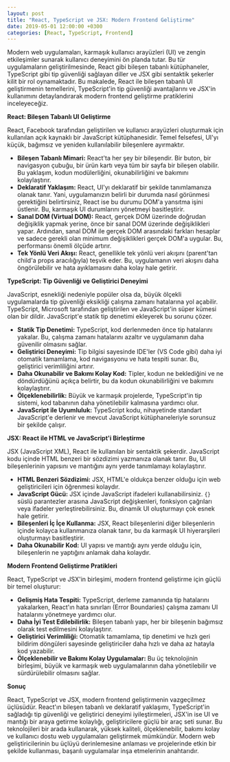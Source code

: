```yaml
---
layout: post
title: "React, TypeScript ve JSX: Modern Frontend Geliştirme"
date: 2019-05-01 12:00:00 +0300
categories: [React, TypeScript, Frontend]
---
```



Modern web uygulamaları, karmaşık kullanıcı arayüzleri (UI) ve zengin etkileşimler sunarak kullanıcı deneyimini ön planda tutar. Bu tür uygulamaların geliştirilmesinde, React gibi bileşen tabanlı kütüphaneler, TypeScript gibi tip güvenliği sağlayan diller ve JSX gibi sentaktik şekerler kilit bir rol oynamaktadır. Bu makalede, React ile bileşen tabanlı UI geliştirmenin temellerini, TypeScript'in tip güvenliği avantajlarını ve JSX'in kullanımını detaylandırarak modern frontend geliştirme pratiklerini inceleyeceğiz.

**React: Bileşen Tabanlı UI Geliştirme**

React, Facebook tarafından geliştirilen ve kullanıcı arayüzleri oluşturmak için kullanılan açık kaynaklı bir JavaScript kütüphanesidir. Temel felsefesi, UI'yı küçük, bağımsız ve yeniden kullanılabilir bileşenlere ayırmaktır.

*   **Bileşen Tabanlı Mimari:** React'ta her şey bir bileşendir. Bir buton, bir navigasyon çubuğu, bir ürün kartı veya tüm bir sayfa bir bileşen olabilir. Bu yaklaşım, kodun modülerliğini, okunabilirliğini ve bakımını kolaylaştırır.
*   **Deklaratif Yaklaşım:** React, UI'yı deklaratif bir şekilde tanımlamanıza olanak tanır. Yani, uygulamanızın belirli bir durumda nasıl görünmesi gerektiğini belirtirsiniz, React ise bu durumu DOM'a yansıtma işini üstlenir. Bu, karmaşık UI durumlarını yönetmeyi basitleştirir.
*   **Sanal DOM (Virtual DOM):** React, gerçek DOM üzerinde doğrudan değişiklik yapmak yerine, önce bir sanal DOM üzerinde değişiklikleri yapar. Ardından, sanal DOM ile gerçek DOM arasındaki farkları hesaplar ve sadece gerekli olan minimum değişiklikleri gerçek DOM'a uygular. Bu, performansı önemli ölçüde artırır.
*   **Tek Yönlü Veri Akışı:** React, genellikle tek yönlü veri akışını (parent'tan child'a props aracılığıyla) teşvik eder. Bu, uygulamanın veri akışını daha öngörülebilir ve hata ayıklamasını daha kolay hale getirir.

**TypeScript: Tip Güvenliği ve Geliştirici Deneyimi**

JavaScript, esnekliği nedeniyle popüler olsa da, büyük ölçekli uygulamalarda tip güvenliği eksikliği çalışma zamanı hatalarına yol açabilir. TypeScript, Microsoft tarafından geliştirilen ve JavaScript'in süper kümesi olan bir dildir. JavaScript'e statik tip denetimi ekleyerek bu sorunu çözer.

*   **Statik Tip Denetimi:** TypeScript, kod derlenmeden önce tip hatalarını yakalar. Bu, çalışma zamanı hatalarını azaltır ve uygulamanın daha güvenilir olmasını sağlar.
*   **Geliştirici Deneyimi:** Tip bilgisi sayesinde IDE'ler (VS Code gibi) daha iyi otomatik tamamlama, kod navigasyonu ve hata tespiti sunar. Bu, geliştirici verimliliğini artırır.
*   **Daha Okunabilir ve Bakımı Kolay Kod:** Tipler, kodun ne beklediğini ve ne döndürdüğünü açıkça belirtir, bu da kodun okunabilirliğini ve bakımını kolaylaştırır.
*   **Ölçeklenebilirlik:** Büyük ve karmaşık projelerde, TypeScript'in tip sistemi, kod tabanının daha yönetilebilir kalmasına yardımcı olur.
*   **JavaScript ile Uyumluluk:** TypeScript kodu, nihayetinde standart JavaScript'e derlenir ve mevcut JavaScript kütüphaneleriyle sorunsuz bir şekilde çalışır.

**JSX: React ile HTML ve JavaScript'i Birleştirme**

JSX (JavaScript XML), React ile kullanılan bir sentaktik şekerdir. JavaScript kodu içinde HTML benzeri bir sözdizimi yazmanıza olanak tanır. Bu, UI bileşenlerinin yapısını ve mantığını aynı yerde tanımlamayı kolaylaştırır.

*   **HTML Benzeri Sözdizimi:** JSX, HTML'e oldukça benzer olduğu için web geliştiricileri için öğrenmesi kolaydır.
*   **JavaScript Gücü:** JSX içinde JavaScript ifadeleri kullanabilirsiniz. `{}` süslü parantezler arasına JavaScript değişkenleri, fonksiyon çağrıları veya ifadeler yerleştirebilirsiniz. Bu, dinamik UI oluşturmayı çok esnek hale getirir.
*   **Bileşenleri İç İçe Kullanma:** JSX, React bileşenlerini diğer bileşenlerin içinde kolayca kullanmanıza olanak tanır, bu da karmaşık UI hiyerarşileri oluşturmayı basitleştirir.
*   **Daha Okunabilir Kod:** UI yapısı ve mantığı aynı yerde olduğu için, bileşenlerin ne yaptığını anlamak daha kolaydır.

**Modern Frontend Geliştirme Pratikleri**

React, TypeScript ve JSX'in birleşimi, modern frontend geliştirme için güçlü bir temel oluşturur:

*   **Gelişmiş Hata Tespiti:** TypeScript, derleme zamanında tip hatalarını yakalarken, React'ın hata sınırları (Error Boundaries) çalışma zamanı UI hatalarını yönetmeye yardımcı olur.
*   **Daha İyi Test Edilebilirlik:** Bileşen tabanlı yapı, her bir bileşenin bağımsız olarak test edilmesini kolaylaştırır.
*   **Geliştirici Verimliliği:** Otomatik tamamlama, tip denetimi ve hızlı geri bildirim döngüleri sayesinde geliştiriciler daha hızlı ve daha az hatayla kod yazabilir.
*   **Ölçeklenebilir ve Bakımı Kolay Uygulamalar:** Bu üç teknolojinin birleşimi, büyük ve karmaşık web uygulamalarının daha yönetilebilir ve sürdürülebilir olmasını sağlar.

**Sonuç**

React, TypeScript ve JSX, modern frontend geliştirmenin vazgeçilmez üçlüsüdür. React'ın bileşen tabanlı ve deklaratif yaklaşımı, TypeScript'in sağladığı tip güvenliği ve geliştirici deneyimi iyileştirmeleri, JSX'in ise UI ve mantığı bir araya getirme kolaylığı, geliştiricilere güçlü bir araç seti sunar. Bu teknolojileri bir arada kullanarak, yüksek kaliteli, ölçeklenebilir, bakımı kolay ve kullanıcı dostu web uygulamaları geliştirmek mümkündür. Modern web geliştiricilerinin bu üçlüyü derinlemesine anlaması ve projelerinde etkin bir şekilde kullanması, başarılı uygulamalar inşa etmelerinin anahtarıdır.